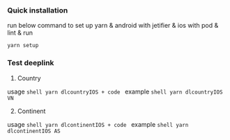 ### Quick installation

run below command to set up yarn & android with jetifier & ios with pod & lint & run
```shell
yarn setup
```

### Test deeplink

1. Country

usage
    ```shell
    yarn dlcountryIOS + code
    ```
    example
    ```shell
    yarn dlcountryIOS VN
    ```

2. Continent

usage
    ```shell
    yarn dlcontinentIOS + code
    ```
   example
    ```shell
    yarn dlcontinentIOS AS
    ```

